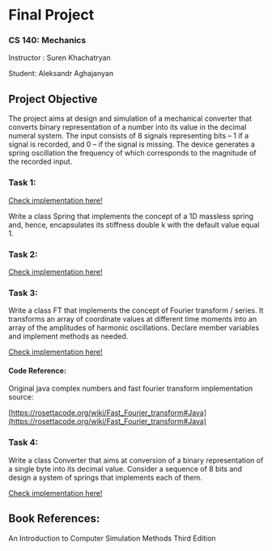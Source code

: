 # Final Project
### CS 140: Mechanics

Instructor : Suren Khachatryan

Student: Aleksandr Aghajanyan

## Project Objective

The project aims at design and simulation of a mechanical converter that converts
binary representation of a number into its value in the decimal numeral system. The input
consists of 8 signals representing bits – 1 if a signal is recorded, and 0 – if the signal is missing.
The device generates a spring oscillation the frequency of which corresponds to the magnitude
of the recorded input.

### Task 1: 

[Check implementation here!](https://github.com/AlexAghajanyan/CS140-Project/blob/main/src/Spring.java)

Write a class Spring that implements the concept of a 1D massless spring and, hence,
encapsulates its stiffness double k with the default value equal 1.

### Task 2:

[Check implementation here!](https://github.com/AlexAghajanyan/CS140-Project/blob/main/src/SpringArray.java)

### Task 3:

Write a class FT that implements the concept of Fourier transform / series. It transforms an
array of coordinate values at different time moments into an array of the amplitudes of
harmonic oscillations. Declare member variables and implement methods as needed.

[Check implementation here!](https://github.com/AlexAghajanyan/CS140-Project/blob/main/src/FastFourierTransform.java)

#### Code Reference:

Original java complex numbers and fast fourier transform implementation source:

[https://rosettacode.org/wiki/Fast_Fourier_transform#Java](https://rosettacode.org/wiki/Fast_Fourier_transform#Java)


### Task 4:

Write a class Converter that aims at conversion of a binary representation of a single byte
into its decimal value. Consider a sequence of 8 bits and design a system of springs that
implements each of them.

[Check implementation here!](https://github.com/AlexAghajanyan/CS140-Project/blob/main/src/Converter.java)

## Book References:

An Introduction to Computer Simulation Methods Third Edition






